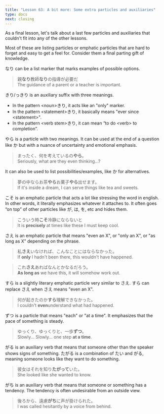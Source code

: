 ```yaml
---
title: "Lesson 63: A bit more: Some extra particles and auxiliaries"
type: docs
next: closing
---
```



As a final lesson, let's talk about a last few particles and auxiliaries that couldn't fit into any of the other lessons.

Most of these are listing particles or emphatic particles that are hard to forget and easy to get a feel for. Consider them a final parting gift of knowledge.

なり can be a list marker that marks examples of possible options.

> 親<b>なり</b>教師<b>なり</b>の指導が必要だ  
> The guidance of a parent or a teacher is important.

きり/っきり is an auxiliary suffix with three meanings.
- In the pattern \<noun\>きり, it acts like an "only" marker.
- In the pattern \<statement\>きり, it basically means "ever since \<statement\>".
- In the pattern \<verb stem\>きり, it can mean “to do \<verb\> to completion”.

やら is a particle with two meanings. It can be used at the end of a question like か but with a nuance of uncertainty and emotional emphasis.

> まったく、何を考えているの<b>やら</b>。  
> Seriously, what are they even thinking...?

It can also be used to list possibilities/examples, like か for alternatives.

> 夢の中ならお茶<b>やら</b>お菓子<b>やら</b>出せます。  
> If it's inside a dream, I can serve things like tea and sweets. 

こそ is an emphatic particle that acts a lot like stressing the word in english. In other words, it literally emphasizes whatever it attaches to. It often goes “on top” of other particles like が, は, を, etc and hides them.

> こういう時<b>こそ</b>冷静にならないと  
> It is <b>precisely </b> at times like these I must keep cool.

さえ is an emphatic particle that means "even an X", or "only an X", or "as long as X" depending on the phrase. 

> 私<b>さえ</b>いなければ、こんなことにはならなかった。  
> If <b>only</b> I hadn't been there, this wouldn't have happened.

> これ<b>さえ</b>あればなんとかなるだろう。  
> <b>As long as</b> we have this, it will somehow work out.


すら is a slightly literary emphatic particle very similar to さえ. すら can replace さえ when さえ means "even an X".

> 何が起きたのか<b>すら</b>理解できなかった。  
> I couldn't <b>even</b>understand what had happened.

ずつ is a particle that means "each" or "at a time". It emphasizes that the pace of something is steady.


> ゆっくり、ゆっくりと、一歩<b>ずつ</b>。<br>
> Slowly... Slowly... one step <b>at a time</b>.


がる is an auxiliary verb that means that someone other than the speaker shows signs of something. たがる is a combination of たい and がる, meaning someone looks like they want to do something.


> 彼女はそれを知り<b>たがって</b>いた。<br>
> She looked like she wanted to know.


がち is an auxiliary verb that means that someone or something has a tendency. The tendency is often undesirable from an outside view.


> 後ろから、遠慮<b>がち</b>に声が掛けられた。<br>
> I was called hesitantly by a voice from behind.


